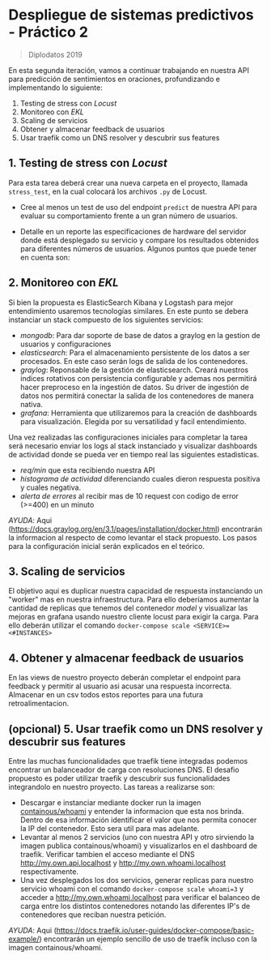 # Despliegue de sistemas predictivos - Práctico 2
> Diplodatos 2019

En esta segunda iteración, vamos a continuar trabajando en nuestra API para predicción de sentimientos en oraciones, profundizando e implementando lo siguiente:

1. Testing de stress con *Locust*
2. Monitoreo con *EKL*
3. Scaling de servicios
4. Obtener y almacenar feedback de usuarios
5. Usar traefik como un DNS resolver y descubrir sus features

## 1. Testing de stress con *Locust*

Para esta tarea deberá crear una nueva carpeta en el proyecto, llamada `stress_test`, en la cual colocará los archivos `.py` de Locust.

- Cree al menos un test de uso del endpoint `predict` de nuestra API para evaluar su comportamiento frente a un gran número de usuarios.

- Detalle en un reporte las especificaciones de hardware del servidor donde está desplegado su servicio y compare los resultados obtenidos para diferentes números de usuarios. Algunos puntos que puede tener en cuenta son:

## 2. Monitoreo con *EKL*

Si bien la propuesta es ElasticSearch Kibana y Logstash para mejor entendimiento usaremos tecnologías similares. En este punto se debera instanciar un stack compuesto de los siguientes servicios:
  - *mongodb*: Para dar soporte de base de datos a graylog en la gestion de usuarios y configuraciones
  - *elasticsearch*: Para el almacenamiento persistente de los datos a ser procesados. En este caso serán logs de salida de los contenedores.
  - *graylog*: Reponsable de la gestión de elasticsearch. Creará nuestros indices rotativos con persistencia configurable y ademas nos permitirá hacer preproceso en la ingestión de datos. Su driver de ingestión de datos nos permitirá conectar la salida de los contenedores de manera nativa.
  - *grafana*: Herramienta que utilizaremos para la creación de dashboards para visualización. Elegida por su versatilidad y facil entendimiento.

Una vez realizadas las configuraciones iniciales para completar la tarea será necesario enviar los logs al stack instanciado y visualizar dashboards de actividad donde se pueda ver en tiempo real las siguientes estadisticas.

- *req/min* que esta recibiendo nuestra API
- *histograma de actividad* diferenciando cuales dieron respuesta positiva y cuales negativa.
- *alerta de errores* al recibir mas de 10 request con codigo de error (>=400) en un minuto

*AYUDA*: Aqui (https://docs.graylog.org/en/3.1/pages/installation/docker.html) encontrarán la informacion al respecto de como levantar el stack propuesto. Los pasos para la configuración inicial serán explicados en el teórico.

## 3. Scaling de servicios

El objetivo aqui es duplicar nuestra capacidad de respuesta instanciando un "worker" mas en nuestra infraestructura. Para ello deberíamos aumentar la cantidad de replicas que tenemos del contenedor *model* y visualizar las mejoras en grafana usando nuestro cliente locust para exigir la carga. Para ello deberán utilizar el comando `docker-compose scale <SERVICE>=<#INSTANCES>`

## 4. Obtener y almacenar feedback de usuarios
En las views de nuestro proyecto deberán completar el endpoint para feedback y permitir al usuario asi acusar una respuesta incorrecta. Almacenar en un csv todos estos reportes para una futura retroalimentacion.

## (opcional) 5. Usar traefik como un DNS resolver y descubrir sus features
Entre las muchas funcionalidades que traefik tiene integradas podemos encontrar un balanceador de carga con resoluciones DNS.
El desafio propuesto es poder utilizar traefik y descubrir sus funcionalidades integrandolo en nuestro proyecto. Las tareas a realizarse son:

- Descargar e instanciar mediante docker run la imagen [containous/whoami](https://hub.docker.com/r/containous/whoami) y entender la informacion que esta nos brinda. Dentro de esa información identificar el valor que nos permita conocer la IP del contenedor. Esto sera util para mas adelante.
- Levantar al menos 2 servicios (uno con nuestra API y otro sirviendo la imagen publica containous/whoami) y visualizarlos en el dashboard de traefik. Verificar tambien el acceso mediante el DNS http://my.own.api.localhost y http://my.own.whoami.localhost respectivamente.
- Una vez desplegados los dos servicios, generar replicas para nuestro servicio whoami con el comando `docker-compose scale whoami=3` y acceder a http://my.own.whoami.localhost para verificar el balanceo de carga entre los distintos contenedores notando las diferentes IP's de contenedores que reciban nuestra petición.

*AYUDA*: Aqui (https://docs.traefik.io/user-guides/docker-compose/basic-example/) encontrarán un ejemplo sencillo de uso de traefik incluso con la imagen containous/whoami.
